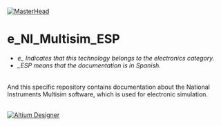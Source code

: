 
<h6 align="justify"></h6>

[![MasterHead](http://dicer0.com/wp-content/uploads/2023/09/NI-Multisim-di_cer0-Banner.png)](https://dicer0.com/#skills)
# e_NI_Multisim_ESP
<h6 align="justify">
  <ul>
    <li>e_ Indicates that this technology belongs to the electronics category.</li>
    <li>_ESP means that the documentation is in Spanish.</li>
  </ul>
</h6>
And this specific repository contains documentation about the National Instruments Multisim software, which is used for electronic simulation. 
&nbsp;
<br/>
&nbsp;

[![Altium Designer](http://dicer0.com/wp-content/uploads/2024/05/e_Multisim_MkII.png)](https://dicer0.com/#skills)
